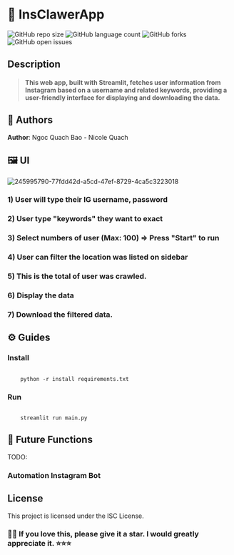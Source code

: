 # 📒 InsClawerApp
![GitHub repo size](https://img.shields.io/github/repo-size/CodingLinhTinh/InsClawerApp?style=for-the-badge)
![GitHub language count](https://img.shields.io/github/languages/count/CodingLinhTinh/InsClawerApp?style=for-the-badge)
![GitHub forks](https://img.shields.io/github/forks/CodingLinhTinh/InsClawerApp?style=for-the-badge)
![GitHub open issues](https://img.shields.io/github/issues/CodingLinhTinh/InsClawerApp?style=for-the-badge)

## Description
> #### This web app, built with Streamlit, fetches user information from Instagram based on a username and related keywords, providing a user-friendly interface for displaying and downloading the data.


## 🧐 Authors
**Author**: Ngoc Quach Bao - Nicole Quach


## 🖼️ UI
![245995790-77fdd42d-a5cd-47ef-8729-4ca5c3223018](https://github.com/CodingLinhTinh/InsClawerApp/assets/92833984/efa6668f-a852-42ba-9e33-0b438d844fda)


### 1) User will type their IG username, password
### 2) User type "keywords" they want to exact
### 3) Select numbers of user (Max: 100) => Press "Start" to run
### 4) User can filter the location was listed on sidebar
### 5) This is the total of user was crawled.
### 6) Display the data
### 7) Download the filtered data.

## ⚙️ Guides
### Install

<code>
    python -r install requirements.txt
</code>

### Run

<code>
    streamlit run main.py
</code>
  
## 🥲 Future Functions
TODO: 
### Automation Instagram Bot

## License
This project is licensed under the ISC License.

### 🌸🌸 If you love this, please give it a star. I would greatly appreciate it. ⭐⭐⭐
